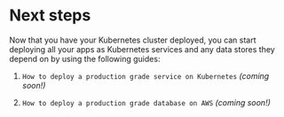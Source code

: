 # Next steps

Now that you have your Kubernetes cluster deployed, you can start deploying all your apps as Kubernetes services and
any data stores they depend on by using the following guides:

1. `How to deploy a production grade service on Kubernetes` _(coming soon!)_

2. `How to deploy a production grade database on AWS` _(coming soon!)_


<!-- ##DOCS-SOURCER-START
{"sourcePlugin":"local-copier","hash":"643cf72893cefb9b09e6294e3290486f"}
##DOCS-SOURCER-END -->
